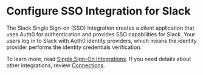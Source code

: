# Configure SSO Integration for Slack

The Slack Single Sign-on (SSO) Integration creates a client application that uses Auth0 for authentication and provides SSO capabilities for Slack. Your users log in to Slack with Auth0 identity providers, which means the identity provider performs the identity credentials verification.

To learn more, read [Single Sign-On Integrations](https://auth0.com/docs/sso). If you need details about other integrations, review [Connections](https://auth0.com/docs/identityproviders).